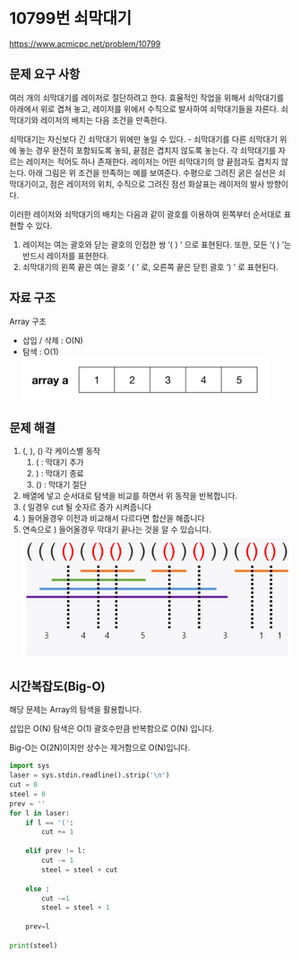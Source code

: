 # **10799번 쇠막대기**
https://www.acmicpc.net/problem/10799
## **문제 요구 사항**
여러 개의 쇠막대기를 레이저로 절단하려고 한다. 효율적인 작업을 위해서 쇠막대기를 아래에서 위로 겹쳐 놓고, 레이저를 위에서 수직으로 발사하여 쇠막대기들을 자른다. 쇠막대기와 레이저의 배치는 다음 조건을 만족한다.

쇠막대기는 자신보다 긴 쇠막대기 위에만 놓일 수 있다. - 쇠막대기를 다른 쇠막대기 위에 놓는 경우 완전히 포함되도록 놓되, 끝점은 겹치지 않도록 놓는다.
각 쇠막대기를 자르는 레이저는 적어도 하나 존재한다.
레이저는 어떤 쇠막대기의 양 끝점과도 겹치지 않는다. 
아래 그림은 위 조건을 만족하는 예를 보여준다. 수평으로 그려진 굵은 실선은 쇠막대기이고, 점은 레이저의 위치, 수직으로 그려진 점선 화살표는 레이저의 발사 방향이다.                                          

이러한 레이저와 쇠막대기의 배치는 다음과 같이 괄호를 이용하여 왼쪽부터 순서대로 표현할 수 있다.

1. 레이저는 여는 괄호와 닫는 괄호의 인접한 쌍 ‘( ) ’ 으로 표현된다. 또한, 모든 ‘( ) ’는 반드시 레이저를 표현한다.
2. 쇠막대기의 왼쪽 끝은 여는 괄호 ‘ ( ’ 로, 오른쪽 끝은 닫힌 괄호 ‘) ’ 로 표현된다. 

## **자료 구조**
Array 구조 
* 삽입 / 삭제 : O(N)
* 탐색 : O(1)
![Alt stack](./img/array.png)

## **문제 해결**
1. (, ), () 각 케이스별 동작
   1. ( : 막대기 추가
   2. ) : 막대기 종료
   3. () : 막대기 절단
2. 배열에 넣고 순서대로 탐색을 비교를 하면서 위 동작을 반복합니다. 
3. ( 일경우 cut 될 숫자르 증가 시켜줍니다
4. ) 들어올경우 이전과 비교해서 다르다면 합산을 해줍니다
5. 연속으로 ) 들어올경우 막대기 끝나는 것을 알 수 있습니다.
![Alt 2346](./img/쇠막대기.png)

## **시간복잡도(Big-O)**
해당 문제는 Array의 탐색을 활용합니다.

삽입은 O(N) 탐색은 O(1) 괄호수만큼 반복함으로 O(N) 입니다.

Big-O는 O(2N)이지만 상수는 제거함으로 O(N)입니다.


```python
import sys
laser = sys.stdin.readline().strip('\n')
cut = 0
steel = 0
prev = ''
for l in laser:
    if l == '(':
        cut += 1

    elif prev != l:
        cut -= 1
        steel = steel + cut

    else :
        cut -=1
        steel = steel + 1

    prev=l

print(steel)

```